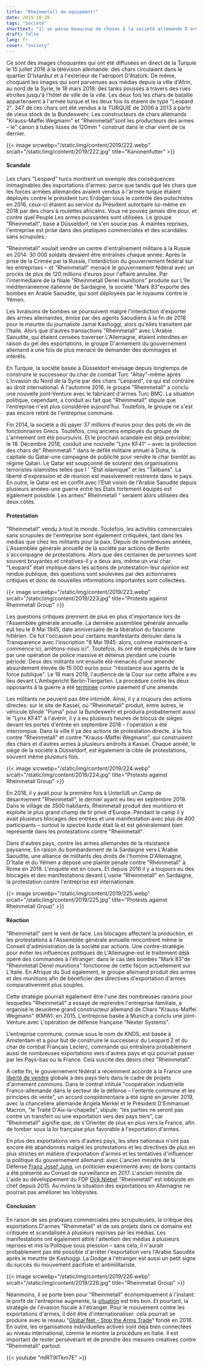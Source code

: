 ```yaml
---
title: "Rheinmetall de-equipment!"
date: 2019-10-28
tags: "Société"
shorttext: "Il se passe beaucoup de choses à la société allemande D'armement Rheinmetall: toujours de nouveaux scandales, des projets de rachat délicats, des affaires cassées, des procédures judiciaires en attente et des protestations."
draft: false
lang: fr
cover: "society"
---
```


Ce sont des images choquantes qui ont été diffusées en direct de la Turquie le 15 juillet 2016 à la télévision allemande: des chars circulaient dans le quartier D'Istanbul et à l'extérieur de l'aéroport D'Atatürk. De même, choquant les images qui sont parvenues aux médias depuis la ville d'Afrin, au nord de la Syrie, le 18 mars 2018: des tanks poussés à travers des rues étroites jusqu'à l'hôtel de ville de la ville. Les deux fois les chars de bataille appartenaient à l'armée turque et les deux fois ils étaient de type "Leopard 2". 347 de ces chars ont été vendus à la TURQUIE de 2006 à 2013 à partir de vieux stock de la Bundeswehr. Les constructeurs de chars allemands "Krauss-Maffei Wegmann" et "Rheinmetall"sont les producteurs des armes – le" canon à tubes lisses de 120mm " construit dans le char vient de ce dernier.

{{< image srcwebp="/static/img/content/2019/222.webp" srcalt="/static/img/content/2019/222.jpg" title="Kanonenfutter" >}}

#### Scandale

Les chars "Leopard" turcs montrent un exemple des conséquences inimaginables des exportations d'armes: parce que tandis que les chars que les forces armées allemandes avaient vendus à l'armée turque étaient déployés contre le président turc Erdoğan sous le contrôle des putschistes en 2016, ceux-ci étaient au service du Président autoritaire lui-même en 2018 par des chars à roulettes africains. Vous ne pouvez jamais dire pour, et contre quel Peuple Les armes puissantes sont utilisées. Le groupe "Rheinmetall", basé à Düsseldorf, ne s'en soucie pas. À maintes reprises, l'entreprise est prise dans des pratiques commerciales et des scandales sans scrupules.:

"Rheinmetall" voulait vendre un centre d'entraînement militaire à la Russie en 2014: 30 000 soldats devaient être entraînés chaque année. Après la prise de la Crimée par la Russie, l'interdiction du gouvernement fédéral sur les entreprises – et "Rheinmetall" menacé le gouvernement fédéral avec un procès de plus de 120 millions d'euros pour l'affaire annulée. Par l'intermédiaire de la filiale "Rheinmetall Denel munitions" produite sur L'île méditerranéenne italienne de Sardaigne, la société "Mark 83"exporte des bombes en Arabie Saoudite, qui sont déployées par le royaume contre le Yémen.

Les livraisons de bombes se poursuivent malgré l'interdiction d'exporter des armes allemandes, émise par des agents Saoudiens à la fin de 2018 pour le meurtre du journaliste Jamal Kashoggi, alors qu'elles transitent par l'Italie. Alors que d'autres transactions "Rheinmetall" avec L'Arabie Saoudite, qui étaient censées traverser L'Allemagne, étaient interdites en raison du gel des exportations, le groupe D'armement du gouvernement allemand a une fois de plus menacé de demander des dommages et intérêts.

En Turquie, la société basée à Düsseldorf envisage depuis longtemps de construire le successeur du char de combat Turc "Altay"-même après L'Invasion du Nord de la Syrie par des chars "Leopard", ce qui est contraire au droit international. À l'automne 2016, le groupe "Rheinmetall" a conclu une nouvelle joint-Venture avec le fabricant d'armes Turc BMC. La situation politique, cependant, a conduit au fait que "Rheinmetall" stipule que l'entreprise n'est plus considérée aujourd'hui. Toutefois, le groupe ne s'est pas encore retiré de l'entreprise commune.

Fin 2014, la société a dû payer 37 millions d'euros pour des pots de vin de fonctionnaires Grecs. Toutefois, cinq anciens employés du groupe de L'armement ont été poursuivis. Et le prochain scandale est déjà prévisible: le 18. Décembre 2018, conduit une nouvelle "Lynx KF41" – avec la protection des chars de" Rheinmetall " dans le défilé militaire annuel à Doha, la capitale du Qatar-une campagne de publicité pour vendre le char bientôt au régime Qatari. Le Qatar est soupçonné de soutenir des organisations terroristes islamistes telles que l ' "État islamique" et les "Talibans". La liberté d'expression et de réunion est massivement restreinte dans le pays. En outre, le Qatar est en conflit avec l'État voisin de l'Arabie Saoudite depuis plusieurs années-une guerre entre les États fortement équipés est également possible. Les armes" Rheinmetall " seraient alors utilisées des deux côtés.

#### Protestation

"Rheinmetall" vendu à tout le monde. Toutefois, les activités commerciales sans scrupules de l'entreprise sont également critiquées, tant dans les médias que chez les militants pour la paix. Depuis de nombreuses années, L'Assemblée générale annuelle de la société par actions de Berlin s'accompagne de protestations. Alors que des centaines de personnes sont souvent bruyantes et créatives-il y a deux ans, même un vrai char "Leopard" était impliqué dans les actions de protestation-leur opinion est rendue publique, des questions sont soulevées par des actionnaires critiques et donc de nouvelles informations importantes sont collectées.

{{< image srcwebp="/static/img/content/2019/223.webp" srcalt="/static/img/content/2019/223.jpg" title="Protests against Rheinmetall Group" >}} 

Les questions critiques prennent de plus en plus d'importance lors de l'Assemblée générale annuelle. La dernière assemblée générale annuelle eut lieu le 8 Mai 1945, date anniversaire de la libération du fascisme hitlérien.  Ce fut l'occasion pour certains manifestants dérouler dans la Transparence avec l'inscription "8 Mai 1945: alors, comme maintenant-a commence ici, arrêtons-nous ici". Toutefois, ils ont été empêchés de le faire par une opération de police massive et détenus pendant une courte période. Deux des militants ont ensuite été menacés d'une amende absurdement élevée de 15 000 euros pour "résistance aux agents de la force publique". Le 18 mars 2019, l'audience de la Cour sur cette affaire a eu lieu devant L'Amtsgericht Berlin-Tiergarten. La procédure contre les deux opposants à la guerre a été [terminée](https://www.neues-deutschland.de/artikel/1114772.rheinmetall-entwaffnen-prozess-gegen-kriegsgegner-eingestellt.html "Prozess gegen Kriegsgegner eingestellt") contre paiement d'une amende.

Les militants ne peuvent pas être intimidé. Ainsi, il y a toujours des actions directes: sur le site de Kassel, où "Rheinmetall" produit, entre autres, le véhicule blindé "Puma" pour la Bundeswehr et produira probablement aussi le "Lynx KF41" à l'avenir, il y a eu plusieurs heures de blocus de sièges devant les portes d'entrée en septembre 2018 – l'opération a été interrompue. Dans la ville Il ya des actions de protestation directe, à la fois contre "Rheinmetall" et contre "Krauss-Maffei Wegmann", qui construisent des chars et d'autres armes à plusieurs endroits à Kassel. Chaque année, le siège de la société à Düsseldorf, est également la cible de protestations, souvent même plusieurs fois.

{{< image srcwebp="/static/img/content/2019/224.webp" srcalt="/static/img/content/2019/224.jpg" title="Protests against Rheinmetall Group" >}}

En 2018, il y avait pour la première fois à Unterlüß un Camp de désarmement "Rheinmetall", le dernier ayant eu lieu en septembre 2019. Dans le village de 3500 habitants, Rheinmetall produit des munitions et exploite le plus grand champ de tir privé d'Europe. Pendant le camp il y avait plusieurs blocages des entrées et une manifestation avec plus de 400 participants – surtout le spectre kurde était là et est généralement bien représenté dans les protestations contre "Rheinmetall".

Dans d'autres pays, contre les armes allemandes de la résistance paysanne. En raison du bombardement de la Sardaigne vers L'Arabie Saoudite, une alliance de militants des droits de l'homme D'Allemagne, D'Italie et du Yémen a déposé une plainte pénale contre "Rheinmetall" à Rome en 2018. L'enquête est en cours. Et depuis 2016 il y a toujours eu des blocages et des manifestations devant L'usine "Rheinmetall" en Sardaigne, la protestation contre l'entreprise est internationale.

{{< image srcwebp="/static/img/content/2019/225.webp" srcalt="/static/img/content/2019/225.jpg" title="Protests against Rheinmetall Group" >}}

#### Réaction

"Rheinmetall" sent le vent de face. Les blocages affectent la production, et les protestations à l'Assemblée générale annuelle rencontrent même le Conseil d'administration de la société par actions. Une contre-stratégie pour éviter les influences politiques de L'Allemagne-est le traitement déjà opéré des commandes à l'étranger: dans le cas des bombes "Mark 83"de "Rheinmetall Denel munitions" fonctionne de cette façon actuellement sur L'Italie. En Afrique du Sud également, le groupe allemand produit des armes et des munitions afin de bénéficier des directives d'exportation d'armes comparativement plus souples.

Cette stratégie pourrait également être l'une des nombreuses raisons pour lesquelles "Rheinmetall" a essayé de reprendre l'entreprise familiale, a organisé le deuxième grand constructeur allemand de Chars "Krauss-Maffei Wegmann" (KMW): en 2015, L'entreprise basée à Munich a conclu une joint-Venture avec L'opération de défense française "Nexter Systems".

L'entreprise commune, connue sous le nom de KNDS, est basée à Amsterdam et a pour but de construire le successeur du Leopard 2 et du char de combat Français Leclerc, commande qui entraînera probablement aussi de nombreuses exportations vers d'autres pays et qui pourrait passer par les Pays-bas ou la France. Cela suscite des désirs chez "Rheinmetall".

À cette fin, le gouvernement fédéral a récemment accordé à la France une [liberté de vendre](https://www.spiegel.de/politik/deutschland/ruestungsexporte-deutsch-franzoesisches-geheimpapier-a-1253393.html "Deutsch-französisches Geheimpapier regelt Waffenexporte neu") globale à des pays tiers dans le cadre de projets d'armement communs. Dans le contrat intitulé "coopération industrielle Franco-allemande dans le secteur de la défense – l'entente commune et les principes de vente", un accord complémentaire a été signé en janvier 2019, avec la chancelière allemande Angela Merkel et le Président D'Emmanuel Macron, "le Traité D'Aix-la-chapelle", stipule: "les parties ne seront pas contre un transfert ou une exportation vers des pays tiers", car "Rheinmetall" signifie que, de s'Orienter de plus en plus vers la France, afin de tomber sous la loi française plus favorable à l'exportation d'armes.

En plus des exportations vers d'autres pays, les sites nationaux n'ont pas encore été abandonnés malgré les protestations et les directives de plus en plus strictes en matière d'exportation d'armes et les tentatives d'influencer la politique du gouvernement allemand: avec L'ancien ministre de la Défense [Franz Josef Jung](https://www.zeit.de/wirtschaft/unternehmen/2017-05/rheinmetall-franz-josef-jung-tuerkei-waffen-panzer "Ex-Verteidigungsminister Jung wird Aufsichtsrat von Rüstungskonzern"), un politicien expérimenté avec de bons contacts a été présenté au Conseil de surveillance en 2017. L'ancien ministre de L'aide au développement du FDP [Dirk Niebel](https://www.spiegel.de/politik/deutschland/niebel-kommentar-wechsel-zu-rheinmetall-stinkt-und-aergert-fdp-a-978609.html "Rüstungslobbyist Niebel - Das stinkt") "Rheinmetall" est lobbyiste en chef depuis 2015. Au moins la situation des exportations en Allemagne ne pourrait pas améliorer les lobbyistes.

#### Conclusion

En raison de ses pratiques commerciales peu scrupuleuses, la critique des exportations D'armes "Rheinmetall" et de ses projets dans ce domaine est critiquée et scandalisée à plusieurs reprises par les médias. Les manifestations ont également attiré l'attention des médias à plusieurs reprises et mis la Politique sous pression – sans cela, il n'aurait probablement pas été possible d'arrêter l'exportation vers l'Arabie Saoudite après le meurtre de Kashoggi. La Dodge à l'étranger est aussi un petit signe du succès du mouvement pacifiste et antimilitariste.

{{< image srcwebp="/static/img/content/2019/226.webp" srcalt="/static/img/content/2019/226.jpg" title="Rheinmetall Group" >}}

Néanmoins, il se porte bien pour "Rheinmetall" économiquement à l'instant: le profit de l'entreprise augmente, la [situation](https://www.isw-muenchen.de/2019/01/ruestungs-explosion-bomben-geschaefte-bundesregierung-im-ruestungswahn/ "Rüstungs-Explosion & Bomben-Geschäfte – Bundesregierung im Rüstungswahn") est très bon. Et pourtant, la stratégie de l'évasion fiscale à l'étranger. Pour le mouvement contre les exportations d'armes, il doit être d'internationaliser: cela pourrait se produire avec le réseau "[Global Net - Stop the Arms Trade](https://www.gn-stat.org/ "Global Net - Stop the Arms Trade")" fondé en 2018. En outre, les organisations individuelles actives sont déjà bien connectées au niveau international, comme le montre la procédure en Italie. Il est important de rester persévérant et de prendre des mesures créatives contre "Rheinmetall" partout.

{{< youtube "mlRT9ITkm7E" >}}



